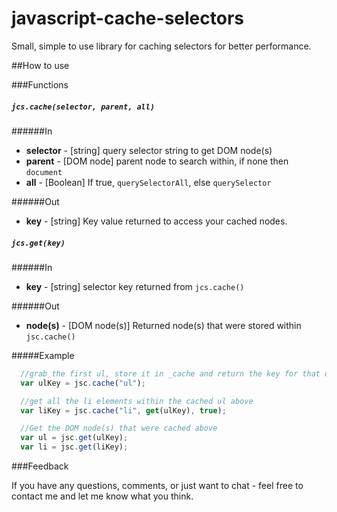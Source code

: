 javascript-cache-selectors
==========================

Small, simple to use library for caching selectors for better performance.

##How to use

###Functions

##### `jcs.cache(selector, parent, all)`

######In
-  **selector** - [string] query selector string to get DOM node(s)  
-  **parent**   - [DOM node] parent node to search within, if none then `document`
-  **all**      - [Boolean] If true, `querySelectorAll`, else `querySelector`

######Out
-  **key**      - [string] Key value returned to access your cached nodes.


##### `jcs.get(key)`

######In
-  **key** - [string] selector key returned from `jcs.cache()`

######Out
-  **node(s)** - [DOM node(s)] Returned node(s) that were stored within `jsc.cache()`

#####Example

```javascript
  //grab the first ul, store it in _cache and return the key for that object
  var ulKey = jsc.cache("ul");

  //get all the li elements within the cached ul above
  var liKey = jsc.cache("li", get(ulKey), true);  

  //Get the DOM node(s) that were cached above
  var ul = jsc.get(ulKey);
  var li = jsc.get(liKey);
```

###Feedback

If you have any questions, comments, or just want to chat - feel free
to contact me and let me know what you think.
